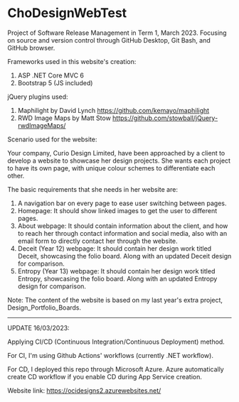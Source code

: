 # ChoDesignWebTest
Project of Software Release Management in Term 1, March 2023. Focusing on source and version control through GitHub Desktop, Git Bash, and GitHub browser.

Frameworks used in this website's creation:
1. ASP .NET Core MVC 6
2. Bootstrap 5 (JS included)

jQuery plugins used:
1. Maphilight by David Lynch https://github.com/kemayo/maphilight
2. RWD Image Maps by Matt Stow https://github.com/stowball/jQuery-rwdImageMaps/


Scenario used for the website:

Your company, Curio Design Limited, have been approached by a client to develop a website to showcase her design projects. She wants each project to have its own page, with unique colour schemes to differentiate each other.

The basic requirements that she needs in her website are:

1. A navigation bar on every page to ease user switching between pages.
2. Homepage: It should show linked images to get the user to different pages. 
3. About webpage: It should contain information about the client, and how to reach her through contact information and social media, also with an email form to directly contact her through the website.
4. Deceit (Year 12) webpage: It should contain her design work titled Deceit, showcasing the folio board. Along with an updated Deceit design for comparison.
5. Entropy (Year 13) webpage: It should contain her design work titled Entropy, showcasing the folio board. Along with an updated Entropy design for comparison.

Note: The content of the website is based on my last year's extra project, Design_Portfolio_Boards.

---
UPDATE 16/03/2023:

Applying CI/CD (Continuous Integration/Continuous Deployment) method.

For CI, I'm using Github Actions' workflows (currently .NET workflow).

For CD, I deployed this repo through Microsoft Azure. Azure automatically create CD workflow if you enable CD during App Service creation.

Website link: https://ocidesigns2.azurewebsites.net/

